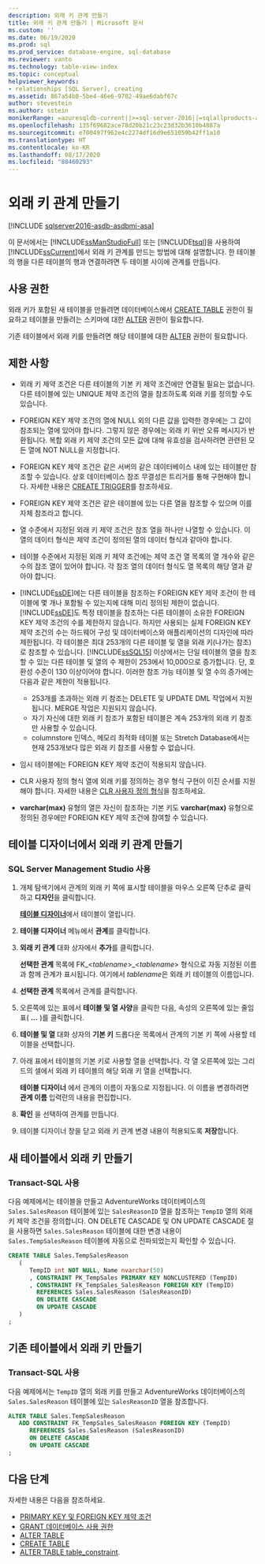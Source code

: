 ```yaml
---
description: 외래 키 관계 만들기
title: 외래 키 관계 만들기 | Microsoft 문서
ms.custom: ''
ms.date: 06/19/2020
ms.prod: sql
ms.prod_service: database-engine, sql-database
ms.reviewer: vanto
ms.technology: table-view-index
ms.topic: conceptual
helpviewer_keywords:
- relationships [SQL Server], creating
ms.assetid: 867a54b8-5be4-46e6-9702-49ae6dabf67c
author: stevestein
ms.author: sstein
monikerRange: =azuresqldb-current||>=sql-server-2016||=sqlallproducts-allversions||>=sql-server-linux-2017||=azuresqldb-mi-current
ms.openlocfilehash: 135f69682ace78d20b21c23c23d32b3610b4887a
ms.sourcegitcommit: e700497f962e4c2274df16d9e651059b42ff1a10
ms.translationtype: HT
ms.contentlocale: ko-KR
ms.lasthandoff: 08/17/2020
ms.locfileid: "88460293"
---
```

# <a name="create-foreign-key-relationships"></a>외래 키 관계 만들기

[!INCLUDE [sqlserver2016-asdb-asdbmi-asa](../../includes/applies-to-version/sqlserver2016-asdb-asdbmi-asa.md)]

이 문서에서는 [!INCLUDE[ssManStudioFull](../../includes/ssmanstudiofull-md.md)] 또는 [!INCLUDE[tsql](../../includes/tsql-md.md)]을 사용하여 [!INCLUDE[ssCurrent](../../includes/sscurrent-md.md)]에서 외래 키 관계를 만드는 방법에 대해 설명합니다. 한 테이블의 행을 다른 테이블의 행과 연결하려면 두 테이블 사이에 관계를 만듭니다.

## <a name="permissions"></a>사용 권한

외래 키가 포함된 새 테이블을 만들려면 데이터베이스에서 [CREATE TABLE](../../t-sql/statements/create-table-transact-sql.md) 권한이 필요하고 테이블을 만들려는 스키마에 대한 [ALTER](../../t-sql/statements/alter-schema-transact-sql.md) 권한이 필요합니다.

기존 테이블에서 외래 키를 만들려면 해당 테이블에 대한 [ALTER](../../t-sql/statements/alter-table-transact-sql.md) 권한이 필요합니다.

## <a name="limits-and-restrictions"></a><a name="BeforeYouBegin"></a> 제한 사항

- 외래 키 제약 조건은 다른 테이블의 기본 키 제약 조건에만 연결될 필요는 없습니다. 다른 테이블에 있는 UNIQUE 제약 조건의 열을 참조하도록 외래 키를 정의할 수도 있습니다.
- FOREIGN KEY 제약 조건의 열에 NULL 외의 다른 값을 입력한 경우에는 그 값이 참조되는 열에 있어야 합니다. 그렇지 않은 경우에는 외래 키 위반 오류 메시지가 반환됩니다. 복합 외래 키 제약 조건의 모든 값에 대해 유효성을 검사하려면 관련된 모든 열에 NOT NULL을 지정합니다.
- FOREIGN KEY 제약 조건은 같은 서버의 같은 데이터베이스 내에 있는 테이블만 참조할 수 있습니다. 상호 데이터베이스 참조 무결성은 트리거를 통해 구현해야 합니다. 자세한 내용은 [CREATE TRIGGER](../../t-sql/statements/create-trigger-transact-sql.md)를 참조하세요.
- FOREIGN KEY 제약 조건은 같은 테이블에 있는 다른 열을 참조할 수 있으며 이를 자체 참조라고 합니다.
- 열 수준에서 지정된 외래 키 제약 조건은 참조 열을 하나만 나열할 수 있습니다. 이 열의 데이터 형식은 제약 조건이 정의된 열의 데이터 형식과 같아야 합니다.
- 테이블 수준에서 지정된 외래 키 제약 조건에는 제약 조건 열 목록의 열 개수와 같은 수의 참조 열이 있어야 합니다. 각 참조 열의 데이터 형식도 열 목록의 해당 열과 같아야 합니다.
- [!INCLUDE[ssDE](../../includes/ssde-md.md)]에는 다른 테이블을 참조하는 FOREIGN KEY 제약 조건이 한 테이블에 몇 개나 포함될 수 있는지에 대해 미리 정의된 제한이 없습니다. [!INCLUDE[ssDE](../../includes/ssde-md.md)]도 특정 테이블을 참조하는 다른 테이블이 소유한 FOREIGN KEY 제약 조건의 수를 제한하지 않습니다. 하지만 사용되는 실제 FOREIGN KEY 제약 조건의 수는 하드웨어 구성 및 데이터베이스와 애플리케이션의 디자인에 따라 제한됩니다. 각 테이블은 최대 253개의 다른 테이블 및 열을 외래 키(나가는 참조)로 참조할 수 있습니다. [!INCLUDE[ssSQL15](../../includes/sssql15-md.md)] 이상에서는 단일 테이블의 열을 참조할 수 있는 다른 테이블 및 열의 수 제한이 253에서 10,000으로 증가합니다. 단, 호환성 수준이 130 이상이어야 합니다. 이러한 참조 가능 테이블 및 열 수의 증가에는 다음과 같은 제한이 적용됩니다.

  - 253개를 초과하는 외래 키 참조는 DELETE 및 UPDATE DML 작업에서 지원됩니다. MERGE 작업은 지원되지 않습니다.
  - 자기 자신에 대한 외래 키 참조가 포함된 테이블은 계속 253개의 외래 키 참조만 사용할 수 있습니다.
  - columnstore 인덱스, 메모리 최적화 테이블 또는 Stretch Database에서는 현재 253개보다 많은 외래 키 참조를 사용할 수 없습니다.

- 임시 테이블에는 FOREIGN KEY 제약 조건이 적용되지 않습니다.
- CLR 사용자 정의 형식 열에 외래 키를 정의하는 경우 형식 구현이 이진 순서를 지원해야 합니다. 자세한 내용은 [CLR 사용자 정의 형식](../../relational-databases/clr-integration-database-objects-user-defined-types/clr-user-defined-types.md)을 참조하세요.
- **varchar(max)** 유형의 열은 자신이 참조하는 기본 키도 **varchar(max)** 유형으로 정의된 경우에만 FOREIGN KEY 제약 조건에 참여할 수 있습니다.

## <a name="create-a-foreign-key-relationship-in-table-designer"></a>테이블 디자이너에서 외래 키 관계 만들기

### <a name="using-sql-server-management-studio"></a>SQL Server Management Studio 사용

1. 개체 탐색기에서 관계의 외래 키 쪽에 표시할 테이블을 마우스 오른쪽 단추로 클릭하고 **디자인**을 클릭합니다.

   [**테이블 디자이너**](../../ssms/visual-db-tools/design-tables-visual-database-tools.md)에서 테이블이 열립니다.
2. **테이블 디자이너** 메뉴에서 **관계**를 클릭합니다.
3. **외래 키 관계** 대화 상자에서 **추가**를 클릭합니다.

   **선택한 관계** 목록에 FK_\<*tablename*>_\<*tablename*> 형식으로 자동 지정된 이름과 함께 관계가 표시됩니다. 여기에서 *tablename*은 외래 키 테이블의 이름입니다.
4. **선택한 관계** 목록에서 관계를 클릭합니다.
5. 오른쪽에 있는 표에서 **테이블 및 열 사양**을 클릭한 다음, 속성의 오른쪽에 있는 줄임표( **…** )를 클릭합니다.
6. **테이블 및 열** 대화 상자의 **기본 키** 드롭다운 목록에서 관계의 기본 키 쪽에 사용할 테이블을 선택합니다.
7. 아래 표에서 테이블의 기본 키로 사용할 열을 선택합니다. 각 열 오른쪽에 있는 그리드의 셀에서 외래 키 테이블의 해당 외래 키 열을 선택합니다.

   **테이블 디자이너** 에서 관계의 이름이 자동으로 지정됩니다. 이 이름을 변경하려면 **관계 이름** 입력란의 내용을 편집합니다.
8. **확인** 을 선택하여 관계를 만듭니다.
9. 테이블 디자이너 창을 닫고 외래 키 관계 변경 내용이 적용되도록 **저장**합니다.

## <a name="create-a-foreign-key-in-a-new-table"></a>새 테이블에서 외래 키 만들기

### <a name="using-transact-sql"></a>Transact-SQL 사용

다음 예제에서는 테이블을 만들고 AdventureWorks 데이터베이스의 `Sales.SalesReason` 테이블에 있는 `SalesReasonID` 열을 참조하는 `TempID` 열의 외래 키 제약 조건을 정의합니다. ON DELETE CASCADE 및 ON UPDATE CASCADE 절을 사용하면 `Sales.SalesReason` 테이블에 대한 변경 내용이 `Sales.TempSalesReason` 테이블에 자동으로 전파되었는지 확인할 수 있습니다.    

```sql
CREATE TABLE Sales.TempSalesReason 
   (
      TempID int NOT NULL, Name nvarchar(50)
      , CONSTRAINT PK_TempSales PRIMARY KEY NONCLUSTERED (TempID)
      , CONSTRAINT FK_TempSales_SalesReason FOREIGN KEY (TempID)
        REFERENCES Sales.SalesReason (SalesReasonID)
        ON DELETE CASCADE
        ON UPDATE CASCADE
   )
;
```

## <a name="create-a-foreign-key-in-an-existing-table"></a>기존 테이블에서 외래 키 만들기

### <a name="using-transact-sql"></a>Transact-SQL 사용
다음 예제에서는 `TempID` 열의 외래 키를 만들고 AdventureWorks 데이터베이스의 `Sales.SalesReason` 테이블에 있는 `SalesReasonID` 열을 참조합니다.

```sql
ALTER TABLE Sales.TempSalesReason
   ADD CONSTRAINT FK_TempSales_SalesReason FOREIGN KEY (TempID)
      REFERENCES Sales.SalesReason (SalesReasonID)
      ON DELETE CASCADE
      ON UPDATE CASCADE
;
```

## <a name="next-steps"></a>다음 단계

자세한 내용은 다음을 참조하세요.

- [PRIMARY KEY 및 FOREIGN KEY 제약 조건](primary-and-foreign-key-constraints.md)
- [GRANT 데이터베이스 사용 권한](../../t-sql/statements/grant-database-permissions-transact-sql.md)
- [ALTER TABLE](../../t-sql/statements/alter-table-transact-sql.md)
- [CREATE TABLE](../../t-sql/statements/create-table-transact-sql.md)
- [ALTER TABLE table_constraint](../../t-sql/statements/alter-table-table-constraint-transact-sql.md).
